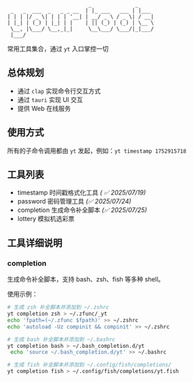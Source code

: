 ```text
                          _              _
 _   _  ___  _   _ _ __  | |_ ___   ___ | |___
| | | |/ _ \| | | | '__| | __/ _ \ / _ \| / __|
| |_| | (_) | |_| | |    | || (_) | (_) | \__ \
 \__, |\___/ \__,_|_|     \__\___/ \___/|_|___/
 |___/
```

常用工具集合，通过 `yt` 入口掌控一切

## 总体规划

- 通过 `clap` 实现命令行交互方式
- 通过 `tauri` 实现 UI 交互
- 提供 Web 在线服务

## 使用方式

所有的子命令调用都由 `yt` 发起，例如：`yt timestamp 1752915718`

## 工具列表

- timestamp 时间戳格式化工具 _( ✅ 2025/07/19)_
- password 密码管理工具 _(✅ 2025/07/24)_
- completion 生成命令补全脚本 _(✅ 2025/07/25)_
- lottery 模拟机选彩票

## 工具详细说明

### completion

生成命令补全脚本，支持 bash、zsh、fish 等多种 shell。

使用示例：

```bash
# 生成 zsh 补全脚本并添加到 ~/.zshrc
yt completion zsh > ~/.zfunc/_yt
echo 'fpath=(~/.zfunc $fpath)' >> ~/.zshrc
echo 'autoload -Uz compinit && compinit' >> ~/.zshrc

# 生成 bash 补全脚本并添加到 ~/.bashrc
yt completion bash > ~/.bash_completion.d/yt
 echo 'source ~/.bash_completion.d/yt' >> ~/.bashrc

# 生成 fish 补全脚本并添加到 ~/.config/fish/completions/
yt completion fish > ~/.config/fish/completions/yt.fish
```
